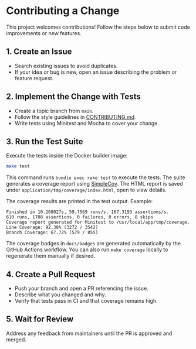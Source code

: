 # Contributing a Change

This project welcomes contributions! Follow the steps below to submit code improvements or new features.

## 1. Create an Issue
- Search existing issues to avoid duplicates.
- If your idea or bug is new, open an issue describing the problem or feature request.

## 2. Implement the Change with Tests
- Create a topic branch from `main`.
- Follow the style guidelines in [CONTRIBUTING.md](../../../../CONTRIBUTING.md).
- Write tests using Minitest and Mocha to cover your change.

## 3. Run the Test Suite
Execute the tests inside the Docker builder image:
```bash
make test
```
This command runs `bundle exec rake test` to execute the tests. The suite generates a coverage report using [SimpleCov](https://github.com/simplecov-ruby/simplecov). The HTML report is saved under `application/tmp/coverage/index.html`, open to view details.

The coverage results are printed in the test output. Example:
```
Finished in 10.208027s, 59.7569 runs/s, 167.3193 assertions/s.
610 runs, 1708 assertions, 0 failures, 0 errors, 0 skips
Coverage report generated for Minitest to /usr/local/app/tmp/coverage.
Line Coverage: 92.38% (3272 / 3542)
Branch Coverage: 67.72% (579 / 855)
```

The coverage badges in `docs/badges` are generated automatically by the GitHub
Actions workflow. You can also run `make coverage` locally to regenerate them
manually if desired.

## 4. Create a Pull Request
- Push your branch and open a PR referencing the issue.
- Describe what you changed and why.
- Verify that tests pass in CI and that coverage remains high.

## 5. Wait for Review
Address any feedback from maintainers until the PR is approved and merged.
